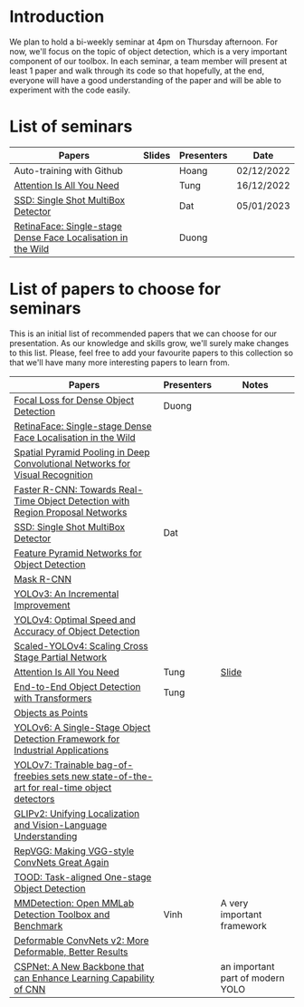 # Introduction
We plan to hold a bi-weekly seminar at 4pm on Thursday afternoon. For now, we'll focus on the topic of object detection, which is a very important component of our toolbox. In each seminar, a team member will present at least 1 paper and walk through its code so that hopefully, at the end, everyone will have a good understanding of the paper and will be able to experiment with the code easily.

# List of seminars
| Papers                                                                                           | Slides | Presenters | Date       |
| ------------------------------------------------------------------------------------------------ | ------ | ---------- | ---------- |
| Auto-training with Github                                                                        |        | Hoang      | 02/12/2022 |
| [Attention Is All You Need](https://arxiv.org/abs/1706.03762)                                    |        | Tung       | 16/12/2022 |
| [SSD: Single Shot MultiBox Detector](https://arxiv.org/abs/1512.02325)                           |        | Dat        | 05/01/2023 |
| [RetinaFace: Single-stage Dense Face Localisation in the Wild](https://arxiv.org/abs/1905.00641) |        | Duong      |  |


# List of papers to choose for seminars
This is an initial list of recommended papers that we can choose for our presentation. As our knowledge and skills grow, we'll surely make changes to this list. Please, feel free to add your favourite papers to this collection so that we'll have many more interesting papers to learn from.

| Papers                                                                                                                         | Presenters | Notes                            |
| ------------------------------------------------------------------------------------------------------------------------------ | ---------- | -------------------------------- |
| [Focal Loss for Dense Object Detection](https://arxiv.org/abs/1708.02002)                                                      | Duong      |                                  |
| [RetinaFace: Single-stage Dense Face Localisation in the Wild](https://arxiv.org/abs/1905.00641)                               |            |                                  |
| [Spatial Pyramid Pooling in Deep Convolutional Networks for Visual Recognition](https://arxiv.org/abs/1406.4729)               |            |                                  |
| [Faster R-CNN: Towards Real-Time Object Detection with Region Proposal Networks](https://arxiv.org/abs/1506.01497)             |            |                                  |
| [SSD: Single Shot MultiBox Detector](https://arxiv.org/abs/1512.02325)                                                         | Dat        |                                  |
| [Feature Pyramid Networks for Object Detection](https://arxiv.org/abs/1612.03144)                                              |            |                                  |
| [Mask R-CNN](https://arxiv.org/abs/1703.06870)                                                                                 |            |                                  |
| [YOLOv3: An Incremental Improvement](https://arxiv.org/abs/1804.02767)                                                         |            |                                  |
| [YOLOv4: Optimal Speed and Accuracy of Object Detection](https://arxiv.org/abs/2004.10934)                                     |            |                                  |
| [Scaled-YOLOv4: Scaling Cross Stage Partial Network](https://arxiv.org/abs/2011.08036)                                         |            |                                  |
| [Attention Is All You Need](https://arxiv.org/abs/1706.03762)                                                                  | Tung       | [Slide](https://docs.google.com/presentation/d/14X90d8INikePQYIfNEcnmI7b94_ALMoNhNDyRIc_RP4/edit#slide=id.p)                         |
| [End-to-End Object Detection with Transformers](https://arxiv.org/abs/2005.12872)                                              | Tung       |                                  |
| [Objects as Points](https://arxiv.org/abs/1904.07850)                                                                          |            |                                  |
| [YOLOv6: A Single-Stage Object Detection Framework for Industrial Applications](https://arxiv.org/abs/2209.02976)              |            |                                  |
| [YOLOv7: Trainable bag-of-freebies sets new state-of-the-art for real-time object detectors](https://arxiv.org/abs/2207.02696) |            |                                  |
| [GLIPv2: Unifying Localization and Vision-Language Understanding](https://arxiv.org/abs/2206.05836)                            |            |                                  |
| [RepVGG: Making VGG-style ConvNets Great Again](https://arxiv.org/abs/2101.03697)                                              |            |                                  |
| [TOOD: Task-aligned One-stage Object Detection](https://arxiv.org/abs/2108.07755)                                              |            |                                  |
| [MMDetection: Open MMLab Detection Toolbox and Benchmark](https://arxiv.org/abs/1906.07155)                                    | Vinh       | A very important framework       |
| [Deformable ConvNets v2: More Deformable, Better Results](https://arxiv.org/abs/1811.11168)                                    |            |                                  |
| [CSPNet: A New Backbone that can Enhance Learning Capability of CNN](https://arxiv.org/abs/1911.11929)                         |            | an important part of modern YOLO |

